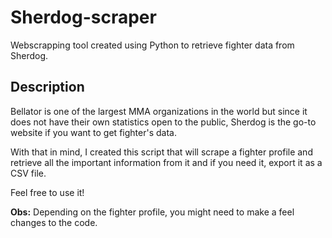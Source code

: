 # Sherdog-scraper
Webscrapping tool created using Python to retrieve fighter data from Sherdog.

##   Description

Bellator is one of the largest MMA organizations in the world but since it does not have their own statistics open to the public, Sherdog is the go-to website if you want to get fighter's data.

With that in mind, I created this script that will scrape a fighter profile and retrieve all the important information from it and if you need it, export it as a CSV file.

Feel free to use it!

**Obs:** Depending on the fighter profile, you might need to make a feel changes to the code.